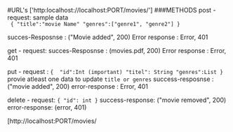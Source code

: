 #URL's
['http:localhost://localhost:PORT/movies/']
###METHODS
post - request:
  sample data  
` {
        "title":"movie Name"
        "genres":["genre1", "genre2"]
    }`

succes-Resposnse : ("Movie added", 200) 
Error response :  Error, 401



get - request:
    succes-Resposnse : (movies.pdf, 200)
    Error response :  Error, 401

put - request :
        `{ 
                "id":Int (important)
                "titel": String
                "genres":List
        }`
        provie atleast one data to update `title or genres`
        success-resposnse :("movie added", 200)
        error-response : Error, 401

delete - request:
           `{
                "id": int
           }`
            success-response: ("movie removed", 200)
            error-response: (error, 401)

            
[http://localhost:PORT/movies/<title>/]
get - request:
        movies/movie_name/
        success-response: `{
                                "id":int
                                 "title":movie title
                                  "genres": [genre]
                          }` 


[http://localhost:PORT/search/<search>/]

get - request
      <search> is the search pathhern
       /search/the king
        
       success-response: (movies.pdf, 200)
